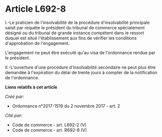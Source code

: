 # Article L692-8

I.-Le praticien de l'insolvabilité de la procédure d'insolvabilité principale saisit par requête le président du tribunal de
commerce spécialement désigné ou du tribunal de grande instance compétent dans le ressort duquel est situé l'établissement
aux fins de vérifier les conditions d'approbation de l'engagement.

L'engagement ne peut être exécuté qu'au visa de l'ordonnance rendue par le président.

II.-L'ouverture d'une procédure d'insolvabilité secondaire ne peut plus être demandée à l'expiration du délai de trente jours
à compter de la notification de l'ordonnance.

**Liens relatifs à cet article**

_Créé par_:

  - Ordonnance n°2017-1519 du 2 novembre 2017 - art. 2

_Cité par_:

  - Code de commerce - art. L692-2 (V)
  - Code de commerce - art. R692-8 (V)
